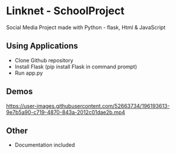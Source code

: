 # Linknet - SchoolProject 

Social Media Project made with Python - flask, Html & JavaScript
<br>

## Using Applications
- Clone Github repository
- Install Flask (pip install Flask in command prompt)
- Run app.py

## Demos


https://user-images.githubusercontent.com/52663734/196193613-9e7b5a90-c719-4870-843a-2012c01dae2b.mp4




## Other 
- Documentation included
